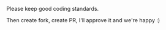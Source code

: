 Please keep good coding standards.

Then create fork, create PR, I'll approve it and we're happy :)
